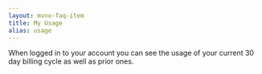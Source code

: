 ```yaml
---
layout: mvno-faq-item
title: My Usage
alias: usage
---
```


When logged in to your account you can see the usage of your current 30 day billing cycle as well as prior ones.

